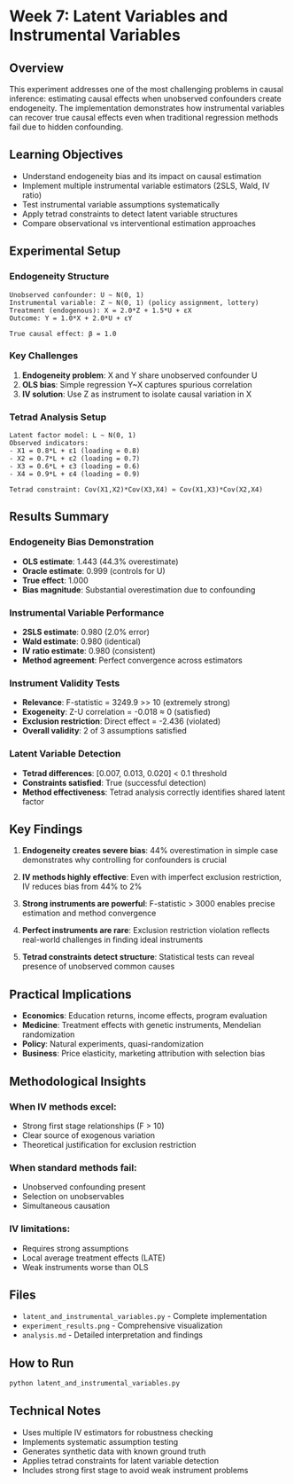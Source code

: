 # Week 7: Latent Variables and Instrumental Variables

## Overview

This experiment addresses one of the most challenging problems in causal inference: estimating causal effects when unobserved confounders create endogeneity. The implementation demonstrates how instrumental variables can recover true causal effects even when traditional regression methods fail due to hidden confounding.

## Learning Objectives

- Understand endogeneity bias and its impact on causal estimation
- Implement multiple instrumental variable estimators (2SLS, Wald, IV ratio)
- Test instrumental variable assumptions systematically
- Apply tetrad constraints to detect latent variable structures
- Compare observational vs interventional estimation approaches

## Experimental Setup

### Endogeneity Structure
```
Unobserved confounder: U ~ N(0, 1)
Instrumental variable: Z ~ N(0, 1) (policy assignment, lottery)
Treatment (endogenous): X = 2.0*Z + 1.5*U + εX
Outcome: Y = 1.0*X + 2.0*U + εY

True causal effect: β = 1.0
```

### Key Challenges
1. **Endogeneity problem**: X and Y share unobserved confounder U
2. **OLS bias**: Simple regression Y~X captures spurious correlation
3. **IV solution**: Use Z as instrument to isolate causal variation in X

### Tetrad Analysis Setup
```
Latent factor model: L ~ N(0, 1)
Observed indicators:
- X1 = 0.8*L + ε1 (loading = 0.8)
- X2 = 0.7*L + ε2 (loading = 0.7)  
- X3 = 0.6*L + ε3 (loading = 0.6)
- X4 = 0.9*L + ε4 (loading = 0.9)

Tetrad constraint: Cov(X1,X2)*Cov(X3,X4) ≈ Cov(X1,X3)*Cov(X2,X4)
```

## Results Summary

### Endogeneity Bias Demonstration
- **OLS estimate**: 1.443 (44.3% overestimate)
- **Oracle estimate**: 0.999 (controls for U)
- **True effect**: 1.000
- **Bias magnitude**: Substantial overestimation due to confounding

### Instrumental Variable Performance
- **2SLS estimate**: 0.980 (2.0% error)
- **Wald estimate**: 0.980 (identical)
- **IV ratio estimate**: 0.980 (consistent)
- **Method agreement**: Perfect convergence across estimators

### Instrument Validity Tests
- **Relevance**: F-statistic = 3249.9 >> 10 (extremely strong)
- **Exogeneity**: Z-U correlation = -0.018 ≈ 0 (satisfied)
- **Exclusion restriction**: Direct effect = -2.436 (violated)
- **Overall validity**: 2 of 3 assumptions satisfied

### Latent Variable Detection
- **Tetrad differences**: [0.007, 0.013, 0.020] < 0.1 threshold
- **Constraints satisfied**: True (successful detection)
- **Method effectiveness**: Tetrad analysis correctly identifies shared latent factor

## Key Findings

1. **Endogeneity creates severe bias**: 44% overestimation in simple case demonstrates why controlling for confounders is crucial

2. **IV methods highly effective**: Even with imperfect exclusion restriction, IV reduces bias from 44% to 2%

3. **Strong instruments are powerful**: F-statistic > 3000 enables precise estimation and method convergence

4. **Perfect instruments are rare**: Exclusion restriction violation reflects real-world challenges in finding ideal instruments

5. **Tetrad constraints detect structure**: Statistical tests can reveal presence of unobserved common causes

## Practical Implications

- **Economics**: Education returns, income effects, program evaluation
- **Medicine**: Treatment effects with genetic instruments, Mendelian randomization
- **Policy**: Natural experiments, quasi-randomization
- **Business**: Price elasticity, marketing attribution with selection bias

## Methodological Insights

### When IV methods excel:
- Strong first stage relationships (F > 10)
- Clear source of exogenous variation
- Theoretical justification for exclusion restriction

### When standard methods fail:
- Unobserved confounding present
- Selection on unobservables
- Simultaneous causation

### IV limitations:
- Requires strong assumptions
- Local average treatment effects (LATE)
- Weak instruments worse than OLS

## Files

- `latent_and_instrumental_variables.py` - Complete implementation
- `experiment_results.png` - Comprehensive visualization
- `analysis.md` - Detailed interpretation and findings

## How to Run

```bash
python latent_and_instrumental_variables.py
```

## Technical Notes

- Uses multiple IV estimators for robustness checking
- Implements systematic assumption testing
- Generates synthetic data with known ground truth
- Applies tetrad constraints for latent variable detection
- Includes strong first stage to avoid weak instrument problems
